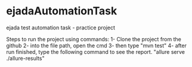 # ejadaAutomationTask
ejada test automation task - practice project

Steps to run the project using commands:
1- Clone the project from the github
2- into the file path, open the cmd 
3- then type "mvn test"
4- after run finished, type the following command to see the report. "allure serve ./allure-results"

